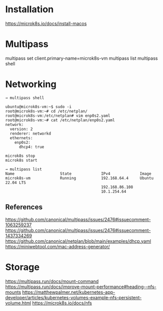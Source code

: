 # Installation
https://microk8s.io/docs/install-macos


# Multipass
multipass set client.primary-name=microk8s-vm
multipass list
multipass shell

# Networking
```
→ multipass shell
```
```
ubuntu@microk8s-vm:~$ sudo -i
root@microk8s-vm:~# cd /etc/netplan/
root@microk8s-vm:/etc/netplan# vim enp0s2.yaml
root@microk8s-vm:~# cat /etc/netplan/enp0s2.yaml
network:
  version: 2
  renderer: networkd
  ethernets:
    enp0s2:
      dhcp4: true
```
```
microk8s stop
microk8s start
```
```
→ multipass list
Name                    State             IPv4             Image
microk8s-vm             Running           192.168.64.4     Ubuntu 22.04 LTS
                                          192.168.86.108
                                          10.1.254.64
```

## References
https://github.com/canonical/multipass/issues/2476#issuecomment-1063259237
https://github.com/canonical/multipass/issues/2476#issuecomment-1437334269
https://github.com/canonical/netplan/blob/main/examples/dhcp.yaml
https://miniwebtool.com/mac-address-generator/


# Storage
https://multipass.run/docs/mount-command
https://multipass.run/docs/improve-mount-performance#heading--nfs-mounts
https://matthewpalmer.net/kubernetes-app-developer/articles/kubernetes-volumes-example-nfs-persistent-volume.html
https://microk8s.io/docs/nfs